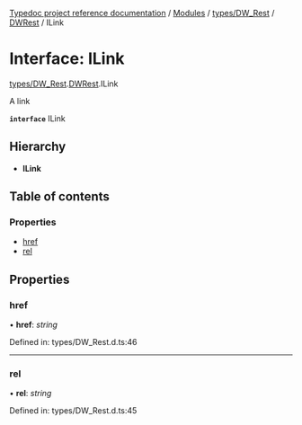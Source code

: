 [Typedoc project reference documentation](../README.md) / [Modules](../modules.md) / [types/DW_Rest](../modules/types_dw_rest.md) / [DWRest](../modules/types_dw_rest.dwrest.md) / ILink

# Interface: ILink

[types/DW_Rest](../modules/types_dw_rest.md).[DWRest](../modules/types_dw_rest.dwrest.md).ILink

A link

**`interface`** ILink

## Hierarchy

* **ILink**

## Table of contents

### Properties

- [href](types_dw_rest.dwrest.ilink.md#href)
- [rel](types_dw_rest.dwrest.ilink.md#rel)

## Properties

### href

• **href**: *string*

Defined in: types/DW_Rest.d.ts:46

___

### rel

• **rel**: *string*

Defined in: types/DW_Rest.d.ts:45

